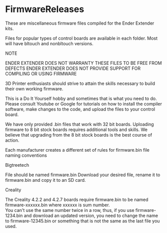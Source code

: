 # FirmwareReleases
These are miscellaneous firmware files compiled for the Ender Extender kits.  

Files for popular types of control boards are available in each folder.  Most will have bltouch and nonbltouch versions.

NOTE

ENDER EXTENDER DOES NOT WARRANTY THESE FILES TO BE FREE FROM DEFECTS
ENDER EXTENDER DOES NOT PROVIDE SUPPORT FOR COMPILING OR USING FIRMWARE


3D Printer enthusiasts should strive to attain the skills necessary to build their own working firmware.

This is a Do It Yourself hobby and sometimes that is what you need to do.  Please consult Youtube or Google
for tutorials on how to install the compiler software, make changes to the code, and upload the files to your control board.

We have only provided .bin files that work with 32 bit boards.  Uploading firmware to 8 bit stock boards requires additional tools and skills.  We believe that upgrading from the 8 bit stock boards is the best course of action.

Each manufacturer creates a different set of rules for firmware.bin file naming conventions

Bigtreetech

File should be named firmware.bin
Download your desired file, rename it to firmware.bin and copy it to an SD card.

Creality

The Creality 4.2.2 and 4.2.7 boards require firmware.bin to be named firmware-xxxxxx.bin where xxxxxx is sum number.  
You can't use the same number twice in a row, thus, if you use firmware-1234.bin and download an updated version, 
you need to change the name to firmware-12345.bin or something that is not the same as the last file you used.

